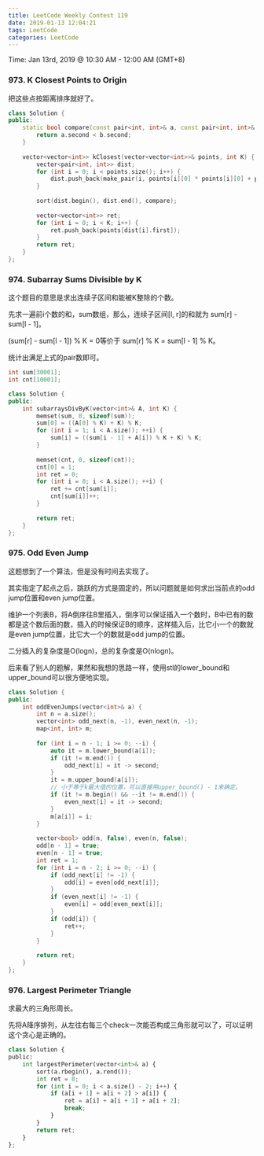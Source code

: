 ```yaml
---
title: LeetCode Weekly Contest 119
date: 2019-01-13 12:04:21
tags: LeetCode
categories: LeetCode
---
```




Time: Jan 13rd, 2019 @ 10:30 AM - 12:00 AM  (GMT+8)

<!-- more -->

### 973. K Closest Points to Origin

把这些点按距离排序就好了。

```c++
class Solution {
public:
    static bool compare(const pair<int, int>& a, const pair<int, int>& b) {
        return a.second < b.second;
    }
    
    vector<vector<int>> kClosest(vector<vector<int>>& points, int K) {
        vector<pair<int, int>> dist;
        for (int i = 0; i < points.size(); i++) {
            dist.push_back(make_pair(i, points[i][0] * points[i][0] + points[i][1] * points[i][1]));
        }
        
        sort(dist.begin(), dist.end(), compare);
        
        vector<vector<int>> ret;
        for (int i = 0; i < K; i++) {
            ret.push_back(points[dist[i].first]);
        }
        return ret;
    }
};
```



### 974. Subarray Sums Divisible by K

这个题目的意思是求出连续子区间和能被K整除的个数。

先求一遍前i个数的和，sum数组，那么，连续子区间[l, r]的和就为 sum[r] - sum[l - 1]。

 (sum[r] - sum[l - 1]) % K = 0等价于 sum[r] % K = sum[l - 1] % K。

统计出满足上式的pair数即可。

```c++
int sum[30001];
int cnt[10001];

class Solution {
public:
    int subarraysDivByK(vector<int>& A, int K) {
        memset(sum, 0, sizeof(sum));
        sum[0] = ((A[0] % K) + K) % K;
        for (int i = 1; i < A.size(); ++i) {
            sum[i] = ((sum[i - 1] + A[i]) % K + K) % K;
        }
                        
        memset(cnt, 0, sizeof(cnt));
        cnt[0] = 1;
        int ret = 0;
        for (int i = 0; i < A.size(); ++i) {
            ret += cnt[sum[i]];
            cnt[sum[i]]++;
        }
        
        return ret;
    }
};
```



### 975. Odd Even Jump

这题想到了一个算法，但是没有时间去实现了。

其实指定了起点之后，跳跃的方式是固定的，所以问题就是如何求出当前点的odd jump位置和even jump位置。

维护一个列表B，将A倒序往B里插入，倒序可以保证插入一个数时，B中已有的数都是这个数后面的数，插入的时候保证B的顺序，这样插入后，比它小一个的数就是even jump位置，比它大一个的数就是odd jump的位置。

二分插入的复杂度是O(logn)，总的复杂度是O(nlogn)。



后来看了别人的题解，果然和我想的思路一样，使用stl的lower_bound和upper_bound可以很方便地实现。

```c++
class Solution {
public:
    int oddEvenJumps(vector<int>& a) {
        int n = a.size();
        vector<int> odd_next(n, -1), even_next(n, -1);
        map<int, int> m;
        
        for (int i = n - 1; i >= 0; --i) {
            auto it = m.lower_bound(a[i]);
            if (it != m.end()) {
                odd_next[i] = it -> second;
            }
            it = m.upper_bound(a[i]);
            // 小于等于k最大值的位置，可以直接用upper_bound() - 1来确定。
            if (it != m.begin() && --it != m.end()) {
                even_next[i] = it -> second;
            }
            m[a[i]] = i;
        }
        
        vector<bool> odd(n, false), even(n, false);
        odd[n - 1] = true;
        even[n - 1] = true;
        int ret = 1;
        for (int i = n - 2; i >= 0; --i) {
            if (odd_next[i] != -1) {
                odd[i] = even[odd_next[i]];
            }
            if (even_next[i] != -1) {
                even[i] = odd[even_next[i]];
            }
            if (odd[i]) {
                ret++;
            }
        }
        
        return ret;
    }
};
```



### 976. Largest Perimeter Triangle

求最大的三角形周长。

先将A降序排列，从左往右每三个check一次能否构成三角形就可以了，可以证明这个贪心是正确的。

```python
class Solution {
public:
    int largestPerimeter(vector<int>& a) {
        sort(a.rbegin(), a.rend());
        int ret = 0;
        for (int i = 0; i < a.size() - 2; i++) {
            if (a[i + 1] + a[i + 2] > a[i]) {
                ret = a[i] + a[i + 1] + a[i + 2];
                break;
            }
        }
        return ret;
    }
};
```





